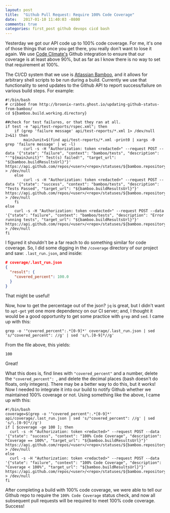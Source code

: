 ```yaml
---
layout: post
title:  "Github Pull Request: Require 100% Code Coverage"
date:   2017-01-10 11:40:03 -0800
comments: true
categories: first_post github devops cicd bash
---
```


Yesterday we got our API code up to 100% code coverage. For me, it's one of those things that once you get there, you
really don't want to lose it again. We use [Code Climate's](https://codeclimate.com) Github integration to ensure that
our coverage is at least above 90%, but as far as I know there is no way to set that requirement at 100%.

The CI/CD system that we use is [Atlassian Bamboo](https://www.atlassian.com/software/bamboo), and it allows for
arbitrary shell scripts to be run during a build. Currently we use that functionality to send updates to the Github API
to report success/failure on various build steps. For example:

``` shell
#!/bin/bash
# cribbed from http://broonix-rants.ghost.io/updating-github-status-from-bamboo/
cd ${bamboo.build.working.directory}

##check for test failures, or that they ran at all.
if test -e "api/test-reports/rspec.xml"; then
    if (grep 'failure message' api/test-reports/*.xml 1> /dev/null 2>&1) then
        mainJunit=$(find api/test-reports/*.xml -print0 | xargs -0 grep 'failure message' | wc -l)
        curl -s -H "Authorization: token <redacted>" --request POST --data '{"state": "failure", "context": "bamboo/tests", "description": "'"${mainJunit}"' Test(s) failed!", "target_url": "${bamboo.buildResultsUrl}"}' https://api.github.com/repos/<user>/<repo>/statuses/${bamboo.repository.revision.number} > /dev/null
    else
        curl -s -H "Authorization: token <redacted>" --request POST --data '{"state": "success", "context": "bamboo/tests", "description": "Tests Passed", "target_url": "${bamboo.buildResultsUrl}"}' https://api.github.com/repos/<user>/<repo>/statuses/${bamboo.repository.revision.number} > /dev/null
    fi
else
    curl -s -H "Authorization: token <redacted>" --request POST --data '{"state": "failure", "context": "bamboo/tests", "description": "Error running tests", "target_url": "${bamboo.buildResultsUrl}"}' https://api.github.com/repos/<user>/<repo>/statuses/${bamboo.repository.revision.number} > /dev/null
fi
```

I figured it shouldn't be a far reach to do something similar for code coverage. So, I did some digging in the
`/coverage` directory of our project and saw: `.last_run.json`, and inside:

``` json
# coverage/.last_run.json
{
  "result": {
    "covered_percent": 100.0
  }
}
```

That might be useful!

Now, how to get the percentage out of the json? `jq` is great, but I didn't want to `apt-get` yet one more dependency
on our CI server; and, I thought it would be a good opportunity to get some practice with `grep` and `sed`. I came up
with this:

``` shell
grep -o '"covered_percent":.*[0-9]*' coverage/.last_run.json | sed 's/"covered_percent": //g' | sed 's/\.[0-9]*//g'
```

From the file above, this yields:

``` shell
100
```

Great!

What this does is, find lines with `"covered_percent"` and a number, delete the `"covered_percent": `, and delete the
decimal places (bash doesn't do floats, only integers). There may be a better way to do this, but it works! Now I needed
to integrate it into our build to notify Github whether we maintained 100% coverage or not. Using something like the
above, I came up with this:

``` shell
#!/bin/bash
coverage=$(grep -o '"covered_percent":.*[0-9]*' api/coverage/.last_run.json | sed 's/"covered_percent": //g' | sed 's/\.[0-9]*//g')
if [ $coverage -ge 100 ]; then
  curl -s -H "Authorization: token <redacted>" --request POST --data '{"state": "success", "context": "100% Code Coverage", "description": "Coverage == 100%", "target_url": "${bamboo.buildResultsUrl}"}' https://api.github.com/repos/<user>/<repo>/statuses/${bamboo.repository.revision.number} > /dev/null
else
  curl -s -H "Authorization: token <redacted>" --request POST --data '{"state": "failure", "context": "100% Code Coverage", "description": "Coverage < 100%", "target_url": "${bamboo.buildResultsUrl}"}' https://api.github.com/repos/<user>/<repo>/statuses/${bamboo.repository.revision.number} > /dev/null
fi
```

After completing a build with 100% code coverage, we were able to tell our Github repo to require the
`100% Code Coverage` status check, and now all subsequent pull requests will be required to meet 100% code coverage.
Success!
